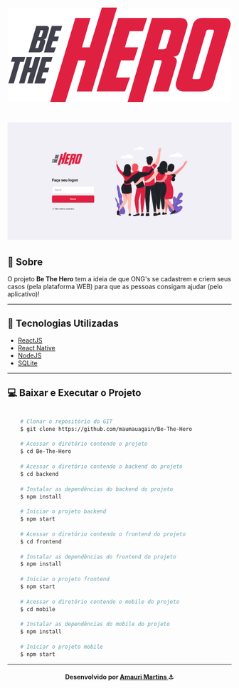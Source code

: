 <h1 align="center">
    <img src="./frontend/src/assets/logo.svg" alt="logo" />
</h1>

<h1 align="center">
    <img src="./media/homepageweb.JPG" alt="Homepage"/>
</h1>

## 📝 Sobre

O projeto **Be The Hero** tem a ideia de que ONG's se cadastrem e criem seus casos (pela plataforma WEB) para que as pessoas consigam ajudar (pelo aplicativo)!

---

## 🚀 Tecnologias Utilizadas

- [ReactJS](https://reactjs.org)
- [React Native](https://reactnative.dev)
- [NodeJS](https://nodejs.org/en/docs/guides/getting-started-guide/)
- [SQLite](https://www.sqlite.org/index.html)

---

## 💻 Baixar e Executar o Projeto

```bash

    # Clonar o repositório do GIT
    $ git clone https://github.com/maumauagain/Be-The-Hero

    # Acessar o diretório contendo o projeto
    $ cd Be-The-Hero

    # Acessar o diretório contendo o backend do projeto
    $ cd backend 

    # Instalar as dependências do backend do projeto
    $ npm install

    # Iniciar o projeto backend
    $ npm start

    # Acessar o diretório contendo o frontend do projeto
    $ cd frontend 

    # Instalar as dependências do frontend do projeto
    $ npm install

    # Iniciar o projeto frontend
    $ npm start

    # Acessar o diretório contendo o mobile do projeto
    $ cd mobile 

    # Instalar as dependências do mobile do projeto
    $ npm install

    # Iniciar o projeto mobile
    $ npm start

```

---

<h4 align="center">
    Desenvolvido por <a href="https://www.linkedin.com/in/amauri-martins-júnior-73090a169" target="_blank">Amauri Martins </a> ⚓
</h4>